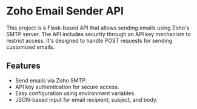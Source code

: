 # Zoho Email Sender API

This project is a Flask-based API that allows sending emails using Zoho's SMTP server. The API includes security through an API key mechanism to restrict access. It's designed to handle POST requests for sending customized emails.

## Features

- Send emails via Zoho SMTP.
- API key authentication for secure access.
- Easy configuration using environment variables.
- JSON-based input for email recipient, subject, and body.